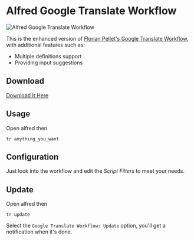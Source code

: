 Alfred Google Translate Workflow
==================================

![Alfred Google Translate Workflow](https://lh3.googleusercontent.com/-XJcRtJIlkYY/U1X8d5_HqdI/AAAAAAAAnpo/fHlNbNwEgig/w1245-h819-no/%25E8%259E%25A2%25E5%25B9%2595%25E5%25BF%25AB%25E7%2585%25A7+2014-04-22+%25E4%25B8%258B%25E5%258D%25881.20.31.png)

This is the enhanced version of [Florian Pellet's Google Translate Workflow](http://florianpellet.com/alfred/), with additional features such as:

* Multiple definitions support
* Providing input suggestions

## Download

[Download It Here]()

## Usage

Open alfred then

```
tr anything_you_want
```

## Configuration

Just look into the workflow and edit the *Script Filters* to meet your needs.

## Update

Open alfred then

```
tr update
```

Select the `Google Translate Workflow: Update` option, you'll get a notification when it's done.
